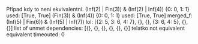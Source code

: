 Případ kdy to neni ekvivalentni.
(Inf(2) | Fin(3)) & (Inf(2) | Inf(4))
{0: 0, 1: 1}
used:  [True, True]
(Fin(3)) & (Inf(4))
{0: 0, 1: 1}
used:  [True, True]
merged_f:  (Inf(5) | Fin(6)) & (Inf(5) | Inf(7))
lol:  [{2: 5, 3: 6, 4: 7}, {}, {}, {3: 6, 4: 5}, {}, {}]
list of unmet dependencies:  [{}, {}, {}, {}, {}, {}]
telatko not equivalent
equivalent
timeouted: 0

